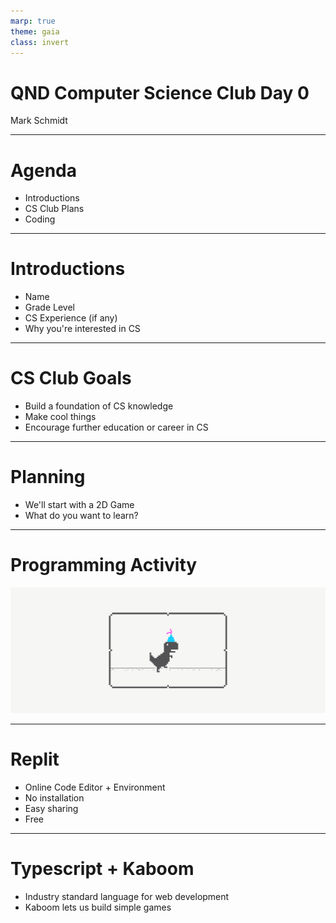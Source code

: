 ```yaml
---
marp: true
theme: gaia
class: invert
---
```


# QND Computer Science Club Day 0
Mark Schmidt

--- 

# Agenda

- Introductions
- CS Club Plans
- Coding

---

# Introductions

- Name
- Grade Level
- CS Experience (if any)
- Why you're interested in CS

---

# CS Club Goals

- Build a foundation of CS knowledge
- Make cool things
- Encourage further education or career in CS

---

# Planning

- We'll start with a 2D Game
- What do you want to learn?


---

# Programming Activity 

![height:80% bg right](../assets/chrome.gif)

---

# Replit

- Online Code Editor + Environment
- No installation
- Easy sharing
- Free

---

# Typescript + Kaboom

- Industry standard language for web development
- Kaboom lets us build simple games






